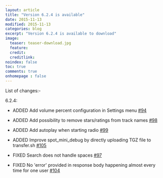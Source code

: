 ```yaml
---
layout: article
title: "Version 6.2.4 is available"
date: 2015-11-13
modified: 2015-11-13
categories: blog
excerpt: "Version 6.2.4 is available to download"
image:
  teaser: teaser-download.jpg
  feature:
  credit:
  creditlink:
noindex: false
toc: true
comments: true
onhomepage : false
---
```



List of changes:-

6.2.4:

* <span class="badge info">ADDED</span> Add volume percent configuration in Settings menu [#94](https://github.com/vdesabou/alfred-spotify-mini-player/issues/94)

* <span class="badge info">ADDED</span> Add possibility to remove stars/ratings from track names [#98](https://github.com/vdesabou/alfred-spotify-mini-player/issues/98)

* <span class="badge info">ADDED</span> Add autoplay when starting radio [#99](https://github.com/vdesabou/alfred-spotify-mini-player/issues/99)

* <span class="badge info">ADDED</span> Improve spot_mini_debug by directly uploading TGZ file to transfer.sh [#105](https://github.com/vdesabou/alfred-spotify-mini-player/issues/105)

* <span class="badge danger">FIXED</span> Search does not handle spaces [#97](https://github.com/vdesabou/alfred-spotify-mini-player/issues/87)

* <span class="badge danger">FIXED</span> No 'error' provided in response body happening almost every time for one user [#104](https://github.com/vdesabou/alfred-spotify-mini-player/issues/104)
